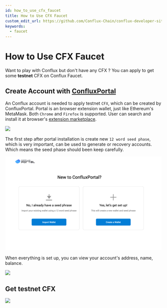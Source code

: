 ```yaml
---
id: how_to_use_cfx_faucet
title: How to Use CFX Faucet
custom_edit_url: https://github.com/Conflux-Chain/conflux-developer-site/edit/master/docs/guides/en/how-to-use-cfx-faucet.md
keywords:
  - faucet
---
```

# How to Use CFX Faucet
Want to play with Conflux but don't have any CFX ? You can apply to get some **testnet** CFX on Conflux Faucet.

## Create Account with [ConfluxPortal](https://portal.conflux-chain.org/)
An Conflux account is needed to apply testnet `CFX`, which can be created by ConfluxPortal. Portal is an browser extension wallet, just like Ethereum's MetaMask.
Both `Chrome` and `Firefox` is supported. User can search and install it at browser's [extension marketplace](https://chrome.google.com/webstore/detail/confluxportal/opafkgfpaamecojfkaialabagfofilmg).


![](https://lh3.googleusercontent.com/kcl-S_yUEKx7OROMiaFuxl6Stx6weQarlhBqh0z_sqRkPW00gEX2hI5Tph6hSf0c_vCQsadRPIiME-xZE8RNyA5pJA=w640-h400-e365-rj-sc0x00ffffff)

The first step after portal installation is create new `12 word seed phase`, which is very important, can be used to generate or recovery accounts. Which means the seed phase should been keep carefully.

![](/img/portal/create-or-import-account.png)

When everything is set up, you can view your account's address, name, balance.

![](/img/portal/account-create-success.png)

## Get testnet CFX
![](/img/portal/test-faucet.png)